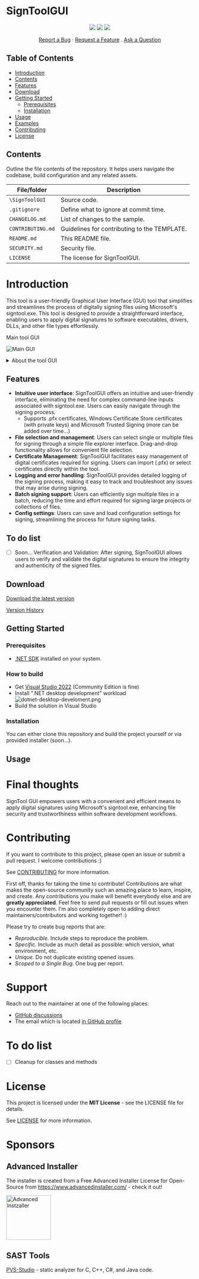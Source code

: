 # SignToolGUI

<p align="center">
  <a href="https://github.com/michaelmsonne/SignToolGUI"><img src="https://img.shields.io/github/languages/top/michaelmsonne/SignToolGUI.svg"></a>
  <a href="https://github.com/michaelmsonne/SignToolGUI"><img src="https://img.shields.io/github/languages/code-size/michaelmsonne/SignToolGUI.svg"></a>
  <a href="https://github.com/michaelmsonne/SignToolGUI"><img src="https://img.shields.io/github/downloads/michaelmsonne/SignToolGUI/total.svg"></a>
</p>

<div align="center">
  <a href="https://github.com/michaelmsonne/SignToolGUI/issues/new?assignees=&labels=bug&template=01_BUG_REPORT.md&title=bug%3A+">Report a Bug</a>
  ·
  <a href="https://github.com/michaelmsonne/SignToolGUI/issues/new?assignees=&labels=enhancement&template=02_FEATURE_REQUEST.md&title=feat%3A+">Request a Feature</a>
  .
  <a href="https://github.com/michaelmsonne/SignToolGUI/discussions">Ask a Question</a>
</div>

## Table of Contents
- [Introduction](#introduction)
- [Contents](#contents)
- [Features](#features)
- [Download](#download)
- [Getting Started](#getting-started)
  - [Prerequisites](#prerequisites)
  - [Installation](#installation)
- [Usage](#usage)
- [Examples](#examples)
- [Contributing](#contributing)
- [License](#license)

## Contents

Outline the file contents of the repository. It helps users navigate the codebase, build configuration and any related assets.

| File/folder       | Description                                 |
|-------------------|---------------------------------------------|
| `\SignToolGUI`    | Source code.                                |
| `.gitignore`      | Define what to ignore at commit time.       |
| `CHANGELOG.md`    | List of changes to the sample.              |
| `CONTRIBUTING.md` | Guidelines for contributing to the TEMPLATE.|
| `README.md`       | This README file.                           |
| `SECURITY.md`     | Security file.	                          |
| `LICENSE`         | The license for SignToolGUI.                |

# Introduction
This tool is a user-friendly Graphical User Interface (GUI) tool that simplifies and streamlines the process of digitally signing files using Microsoft's signtool.exe. This tool is designed to provide a straightforward interface, enabling users to apply digital signatures to software executables, drivers, DLLs, and other file types effortlessly.

Main tool GUI

![Main GUI](/docs/pictures/mainform.png)

<details>
  <summary>About the tool GUI</summary>
  
  ![Main GUI](/docs/pictures/mainform-about.png)
  
</details>


## Features
- **Intuitive user interface**: SignToolGUI offers an intuitive and user-friendly interface, eliminating the need for complex command-line inputs associated with signtool.exe. Users can easily navigate through the signing process.
    - Supports .pfx certificates, Windows Certificate Store certificates (with private keys) and Microsoft Trusted Signing (more can be added over time...)
- **File selection and management**: Users can select single or multiple files for signing through a simple file explorer interface. Drag-and-drop functionality allows for convenient file selection.
- **Certificate Management**: SignToolGUI facilitates easy management of digital certificates required for signing. Users can import (.pfx) or select certificates directly within the tool.
- **Logging and error handling**: SignToolGUI provides detailed logging of the signing process, making it easy to track and troubleshoot any issues that may arise during signing.
- **Batch signing support**: Users can efficiently sign multiple files in a batch, reducing the time and effort required for signing large projects or collections of files.
- **Config settings**: Users can save and load configuration settings for signing, streamlining the process for future signing tasks.

## To do list
- [ ] Soon... Verification and Validation: After signing, SignToolGUI allows users to verify and validate the digital signatures to ensure the integrity and authenticity of the signed files.

## Download

[Download the latest version](../../releases/latest)

[Version History](CHANGELOG.MD)

## Getting Started
### Prerequisites
- [.NET SDK](https://dotnet.microsoft.com/download) installed on your system.

### How to build

- Get [Visual Studio 2022](https://visualstudio.microsoft.com/vs/community/) (Community Edition is fine)
- Install ".NET desktop development" workload  
  ![dotnet-desktop-develoment.png](docs/pictures/dotnet-desktop-develoment.png)
- Build the solution in Visual Studio

### Installation
You can either clone this repository and build the project yourself or via provided installer (soon...).

## Usage

# Final thoughts
SignTool GUI empowers users with a convenient and efficient means to apply digital signatures using Microsoft's signtool.exe, enhancing file security and trustworthiness within software development workflows.

# Contributing
If you want to contribute to this project, please open an issue or submit a pull request. I welcome contributions :)

See [CONTRIBUTING](CONTRIBUTING.md) for more information.

First off, thanks for taking the time to contribute! Contributions are what makes the open-source community such an amazing place to learn, inspire, and create. Any contributions you make will benefit everybody else and are **greatly appreciated**.
Feel free to send pull requests or fill out issues when you encounter them. I'm also completely open to adding direct maintainers/contributors and working together! :)

Please try to create bug reports that are:

- _Reproducible._ Include steps to reproduce the problem.
- _Specific._ Include as much detail as possible: which version, what environment, etc.
- _Unique._ Do not duplicate existing opened issues.
- _Scoped to a Single Bug._ One bug per report.

# Support

Reach out to the maintainer at one of the following places:

- [GitHub discussions](https://github.com/michaelmsonne/SignToolGUI/discussions)
- The email which is located [in GitHub profile](https://github.com/michaelmsonne)

# To do list

- [ ] Cleanup for classes and methods

# License
This project is licensed under the **MIT License** - see the LICENSE file for details.

See [LICENSE](LICENSE.md) for more information.

# Sponsors
## Advanced Installer
The installer is created from a Free Advanced Installer License for Open-Source from <a href="https://www.advancedinstaller.com/" target="_blank">https://www.advancedinstaller.com/</a> - check it out!

[<img src="https://cdn.advancedinstaller.com/svg/pressinfo/AiLogoColor.svg" title="Advanced Installer" alt="Advanced Instzaller" height="120"/>](https://www.advancedinstaller.com/)

## SAST Tools
[PVS-Studio](https://pvs-studio.com/en/pvs-studio/?utm_source=github&utm_medium=organic&utm_campaign=open_source) - static analyzer for C, C++, C#, and Java code.